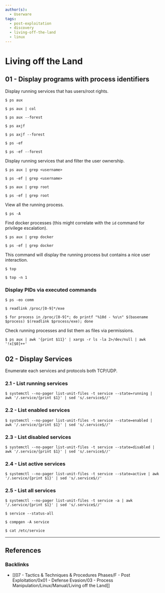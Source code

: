 ```yaml
---
author(s):
  - Userware
tags:
  - post-exploitation
  - discovery
  - living-off-the-land
  - linux
---
```

# Living off the Land

## 01 - Display programs with process identifiers

Display running services that has users/root rights.

```
$ ps aux

$ ps aux | col

$ ps aux --forest

$ ps axjf

$ ps axjf --forest

$ ps -ef

$ ps -ef --forest
```

Display running services that and filter the user ownership.

```
$ ps aux | grep <username>

$ ps -ef | grep <username>

$ ps aux | grep root

$ ps -ef | grep root
```

View all the running process.

```
$ ps -A
```

Find docker processes (this might correlate with the `id` command for privilege escalation).

```
$ ps aux | grep docker

$ ps -ef | grep docker
```

This command will display the running process but contains a nice user interaction.

```
$ top

$ top -n 1
```

### Display PIDs via executed commands

```
$ ps -eo comm

$ readlink /proc/[0-9]*/exe

$ for process in /proc/[0-9]*; do printf "%10d - %s\n" $(basename $process) $(readlink $process/exe); done
```

Check running processes and list them as files via permissions.

```
$ ps aux | awk '{print $11}' | xargs -r ls -la 2>/dev/null | awk '!x[$0]++'
```

## 02 - Display Services

Enumerate each services and protocols both TCP/UDP.

### 2.1 - List running services

```
$ systemctl --no-pager list-unit-files -t service --state=running | awk '/.service/{print $1}' | sed 's/.service$//'
```

### 2.2 - List enabled services

```
$ systemctl --no-pager list-unit-files -t service --state=enabled | awk '/.service/{print $1}' | sed 's/.service$//'
```

### 2.3 - List disabled services

```
$ systemctl --no-pager list-unit-files -t service --state=disabled | awk '/.service/{print $1}' | sed 's/.service$//'
```

### 2.4 - List active services

```
$ systemctl --no-pager list-unit-files -t service --state=active | awk '/.service/{print $1}' | sed 's/.service$//'
```

### 2.5 - List all services

```
$ systemctl --no-pager list-unit-files -t service -a | awk '/.service/{print $1}' | sed 's/.service$//'

$ service --status-all

$ compgen -A service

$ cat /etc/service
```

---
## References

### Backlinks

- [[07 - Tactics & Techniques & Procedures Phases/F - Post Exploitation/0x01 - Defense Evasion/03 - Process Manipulation/Linux/Manual/Living off the Land]]